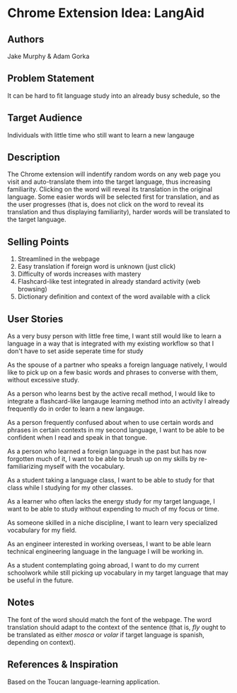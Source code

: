 # Chrome Extension Idea: LangAid

## Authors

Jake Murphy & Adam Gorka

## Problem Statement

It can be hard to fit language study into an already busy schedule, so the 

## Target Audience

Individuals with little time who still want to learn a new langauge

## Description

The Chrome extension will indentify random words on any web page you visit and auto-translate them into the target language, thus increasing familiarity. Clicking on the word will reveal its translation in the original language. Some easier words will be selected first for translation, and as the user progresses (that is, does not click on the word to reveal its translation and thus displaying familiarity), harder words will be translated to the target language.

## Selling Points

1. Streamlined in the webpage
2. Easy translation if foreign word is unknown (just click)
3. Difficulty of words increases with mastery
4. Flashcard-like test integrated in already standard activity (web browsing)
5. Dictionary definition and context of the word available with a click

## User Stories

As a very busy person with little free time, I want still would like to learn a language in a way that is integrated with my existing workflow so that I don't have to set aside seperate time for study

As the spouse of a partner who speaks a foreign language natively, I would like to pick up on a few basic words and phrases to converse with them, without excessive study.

As a person who learns best by the active recall method, I would like to integrate a flashcard-like langauge learning method into an activity I already frequently do in order to learn a new langauge.

As a person frequently confused about when to use certain words and phrases in certain contexts in my second language, I want to be able to be confident when I read and speak in that tongue.

As a person who learned a foreign language in the past but has now forgotten much of it, I want to be able to brush up on my skills by re-familiarizing myself with the vocabulary.

As a student taking a language class, I want to be able to study for that class while I studying for my other classes.

As a learner who often lacks the energy study for my target language, I want to be able to study without expending to much of my focus or time.

As someone skilled in a niche discipline, I want to learn very specialized vocabulary for my field.

As an engineer interested in working overseas, I want to be able learn technical engineering language in the language I will be working in.

As a student contemplating going abroad, I want to do my current schoolwork while still picking up vocabulary in my target language that may be useful in the future.

## Notes

The font of the word should match the font of the webpage. The word translation should adapt to the context of the sentence (that is, *fly* ought to be translated as either *mosca* or *volar* if target language is spanish, depending on context).

## References & Inspiration

Based on the Toucan language-learning application.
